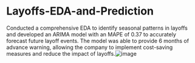 # Layoffs-EDA-and-Prediction
Conducted a comprehensive EDA to identify seasonal patterns in layoffs and developed an ARIMA model with an MAPE of 0.37 to accurately forecast future layoff events. The model was able to provide 6 months of advance warning, allowing the company to implement cost-saving measures and reduce the impact of layoffs.![image](https://github.com/user-attachments/assets/be8d5aa7-ee9a-4f83-9bec-0784a1f2b823)
